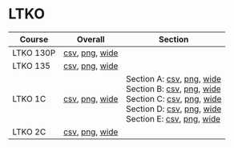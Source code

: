 # LTKO

| Course | Overall | Section |
| ------ | ------- | ------- |
| LTKO 130P | [csv](https://github.com/UCSD-Historical-Enrollment-Data/2024Spring/blob/main/overall/LTKO%20130P.csv), [png](https://raw.githubusercontent.com/UCSD-Historical-Enrollment-Data/2024Spring/main/plot_overall/LTKO%20130P.png), [wide](https://raw.githubusercontent.com/UCSD-Historical-Enrollment-Data/2024Spring/main/plot_overall_wide/LTKO%20130P.png) |  |
| LTKO 135 | [csv](https://github.com/UCSD-Historical-Enrollment-Data/2024Spring/blob/main/overall/LTKO%20135.csv), [png](https://raw.githubusercontent.com/UCSD-Historical-Enrollment-Data/2024Spring/main/plot_overall/LTKO%20135.png), [wide](https://raw.githubusercontent.com/UCSD-Historical-Enrollment-Data/2024Spring/main/plot_overall_wide/LTKO%20135.png) |  |
| LTKO 1C | [csv](https://github.com/UCSD-Historical-Enrollment-Data/2024Spring/blob/main/overall/LTKO%201C.csv), [png](https://raw.githubusercontent.com/UCSD-Historical-Enrollment-Data/2024Spring/main/plot_overall/LTKO%201C.png), [wide](https://raw.githubusercontent.com/UCSD-Historical-Enrollment-Data/2024Spring/main/plot_overall_wide/LTKO%201C.png) | Section A: [csv](https://github.com/UCSD-Historical-Enrollment-Data/2024Spring/blob/main/section/LTKO%201C_A.csv), [png](https://raw.githubusercontent.com/UCSD-Historical-Enrollment-Data/2024Spring/main/plot_section/LTKO%201C_A.png), [wide](https://raw.githubusercontent.com/UCSD-Historical-Enrollment-Data/2024Spring/main/plot_section_wide/LTKO%201C_A.png)<br>Section B: [csv](https://github.com/UCSD-Historical-Enrollment-Data/2024Spring/blob/main/section/LTKO%201C_B.csv), [png](https://raw.githubusercontent.com/UCSD-Historical-Enrollment-Data/2024Spring/main/plot_section/LTKO%201C_B.png), [wide](https://raw.githubusercontent.com/UCSD-Historical-Enrollment-Data/2024Spring/main/plot_section_wide/LTKO%201C_B.png)<br>Section C: [csv](https://github.com/UCSD-Historical-Enrollment-Data/2024Spring/blob/main/section/LTKO%201C_C.csv), [png](https://raw.githubusercontent.com/UCSD-Historical-Enrollment-Data/2024Spring/main/plot_section/LTKO%201C_C.png), [wide](https://raw.githubusercontent.com/UCSD-Historical-Enrollment-Data/2024Spring/main/plot_section_wide/LTKO%201C_C.png)<br>Section D: [csv](https://github.com/UCSD-Historical-Enrollment-Data/2024Spring/blob/main/section/LTKO%201C_D.csv), [png](https://raw.githubusercontent.com/UCSD-Historical-Enrollment-Data/2024Spring/main/plot_section/LTKO%201C_D.png), [wide](https://raw.githubusercontent.com/UCSD-Historical-Enrollment-Data/2024Spring/main/plot_section_wide/LTKO%201C_D.png)<br>Section E: [csv](https://github.com/UCSD-Historical-Enrollment-Data/2024Spring/blob/main/section/LTKO%201C_E.csv), [png](https://raw.githubusercontent.com/UCSD-Historical-Enrollment-Data/2024Spring/main/plot_section/LTKO%201C_E.png), [wide](https://raw.githubusercontent.com/UCSD-Historical-Enrollment-Data/2024Spring/main/plot_section_wide/LTKO%201C_E.png) |
| LTKO 2C | [csv](https://github.com/UCSD-Historical-Enrollment-Data/2024Spring/blob/main/overall/LTKO%202C.csv), [png](https://raw.githubusercontent.com/UCSD-Historical-Enrollment-Data/2024Spring/main/plot_overall/LTKO%202C.png), [wide](https://raw.githubusercontent.com/UCSD-Historical-Enrollment-Data/2024Spring/main/plot_overall_wide/LTKO%202C.png) |  |
